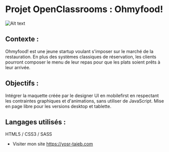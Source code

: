 # Projet OpenClassrooms : Ohmyfood!

![Alt text](/ohmyfoodCover.webp?raw=true "Cover Ohmyfood OpenClassrooms")

## Contexte :
Ohmyfood! est une jeune startup voulant s'imposer sur le marché de la restauration. En plus des systèmes classiques de réservation, les clients pourront composer le menu de leur repas pour que les plats soient prêts à leur arrivée.

## Objectifs :
Intégrer la maquette créée par le designer UI en mobilefirst en respectant les contraintes graphiques et d'animations, sans utiliser de JavaScript. Mise en page libre pour les versions desktop et tablette.

## Langages utilisés :
HTML5 / CSS3 / SASS

+ Visiter mon site https://yosr-taieb.com
